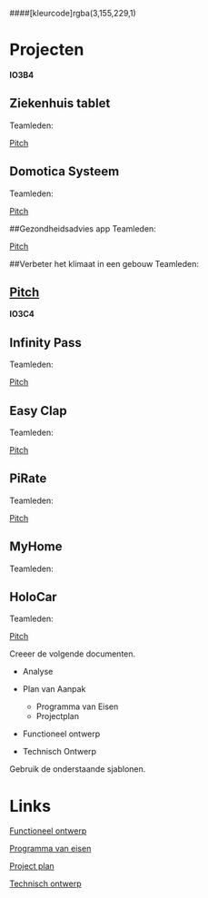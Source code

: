 ####[kleurcode]rgba(3,155,229,1)


# Projecten



**IO3B4**

## Ziekenhuis tablet
Teamleden:

[Pitch]()

## Domotica Systeem
Teamleden:

[Pitch]()

##Gezondheidsadvies app
Teamleden:

[Pitch]()

##Verbeter het klimaat in een gebouw
Teamleden:

[Pitch]()
----------------

**IO3C4**

## Infinity Pass
Teamleden:

[Pitch]()

## Easy Clap
Teamleden:

[Pitch]()

## PiRate
Teamleden:

[Pitch]()

## MyHome
Teamleden:


## HoloCar
Teamleden:

[Pitch]()







Creeer de volgende documenten. 

- Analyse
- Plan van Aanpak
  - Programma van Eisen
  - Projectplan

- Functioneel ontwerp
- Technisch Ontwerp



Gebruik de onderstaande sjablonen.

# Links

[Functioneel ontwerp](https://elo.kw1c.nl/CMS/Studie/811%20ICT-Academie/811%20VakkenInhoud/%5BB.34%20RASP%5DRaspberry%20Pi%20Challenge/25187%20%C2%A0%20Applicatie-%20en%20mediaontwikkelaar/Periode%2009/Productie/04.%20Aanvullend/Sjabloon%20functioneel%20ontwerp.docx)

[Programma van eisen](https://elo.kw1c.nl/CMS/Studie/811%20ICT-Academie/811%20VakkenInhoud/%5BB.34%20RASP%5DRaspberry%20Pi%20Challenge/25187%20%C2%A0%20Applicatie-%20en%20mediaontwikkelaar/Periode%2009/Productie/04.%20Aanvullend/Sjabloon%20programma%20van%20eisen.docx)

[Project plan](https://elo.kw1c.nl/CMS/Studie/811%20ICT-Academie/811%20VakkenInhoud/%5BB.34%20RASP%5DRaspberry%20Pi%20Challenge/25187%20%C2%A0%20Applicatie-%20en%20mediaontwikkelaar/Periode%2009/Productie/04.%20Aanvullend/Sjabloon%20projectplan.docx)

[Technisch ontwerp](https://elo.kw1c.nl/CMS/Studie/811%20ICT-Academie/811%20VakkenInhoud/%5BB.34%20RASP%5DRaspberry%20Pi%20Challenge/25187%20%C2%A0%20Applicatie-%20en%20mediaontwikkelaar/Periode%2009/Productie/04.%20Aanvullend/Sjabloon%20technisch%20ontwerp.docx)
